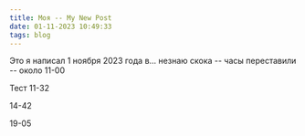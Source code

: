 ```yaml
---
title: Моя -- My New Post
date: 01-11-2023 10:49:33
tags: blog
---
```


Это я написал 1 ноября 2023 года в... незнаю скока -- часы переставили -- около 11-00  

Тест  11-32  

14-42  

19-05  


